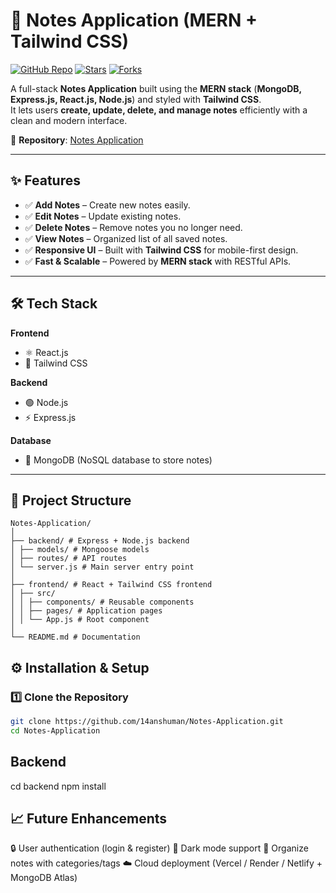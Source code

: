 # 📝 Notes Application (MERN + Tailwind CSS)

[![GitHub Repo](https://img.shields.io/badge/Repo-Notes--Application-blue?logo=github)](https://github.com/14anshuman/Notes-Application)
[![Stars](https://img.shields.io/github/stars/14anshuman/Notes-Application?style=social)](https://github.com/14anshuman/Notes-Application/stargazers)
[![Forks](https://img.shields.io/github/forks/14anshuman/Notes-Application?style=social)](https://github.com/14anshuman/Notes-Application/network/members)

A full-stack **Notes Application** built using the **MERN stack** (**MongoDB, Express.js, React.js, Node.js**) and styled with **Tailwind CSS**.  
It lets users **create, update, delete, and manage notes** efficiently with a clean and modern interface.  


📂 **Repository**: [Notes Application](https://github.com/14anshuman/Notes-Application)

---

## ✨ Features

- ✅ **Add Notes** – Create new notes easily.  
- ✅ **Edit Notes** – Update existing notes.  
- ✅ **Delete Notes** – Remove notes you no longer need.  
- ✅ **View Notes** – Organized list of all saved notes.  
- ✅ **Responsive UI** – Built with **Tailwind CSS** for mobile-first design.  
- ✅ **Fast & Scalable** – Powered by **MERN stack** with RESTful APIs.  

---

## 🛠️ Tech Stack

**Frontend**  
- ⚛️ React.js  
- 🎨 Tailwind CSS  

**Backend**  
- 🟢 Node.js  
- ⚡ Express.js  

**Database**  
- 🍃 MongoDB (NoSQL database to store notes)  

---

## 📂 Project Structure

```
Notes-Application/
│
├── backend/ # Express + Node.js backend
│ ├── models/ # Mongoose models
│ ├── routes/ # API routes
│ └── server.js # Main server entry point
│
├── frontend/ # React + Tailwind CSS frontend
│ ├── src/
│ │ ├── components/ # Reusable components
│ │ ├── pages/ # Application pages
│ │ └── App.js # Root component
│
└── README.md # Documentation 
```
## ⚙️ Installation & Setup

### 1️⃣ Clone the Repository
```bash
git clone https://github.com/14anshuman/Notes-Application.git
cd Notes-Application
```
## Backend
cd backend
npm install



## 📈 Future Enhancements
🔒 User authentication (login & register)
🌙 Dark mode support
📂 Organize notes with categories/tags
☁️ Cloud deployment (Vercel / Render / Netlify + MongoDB Atlas)
